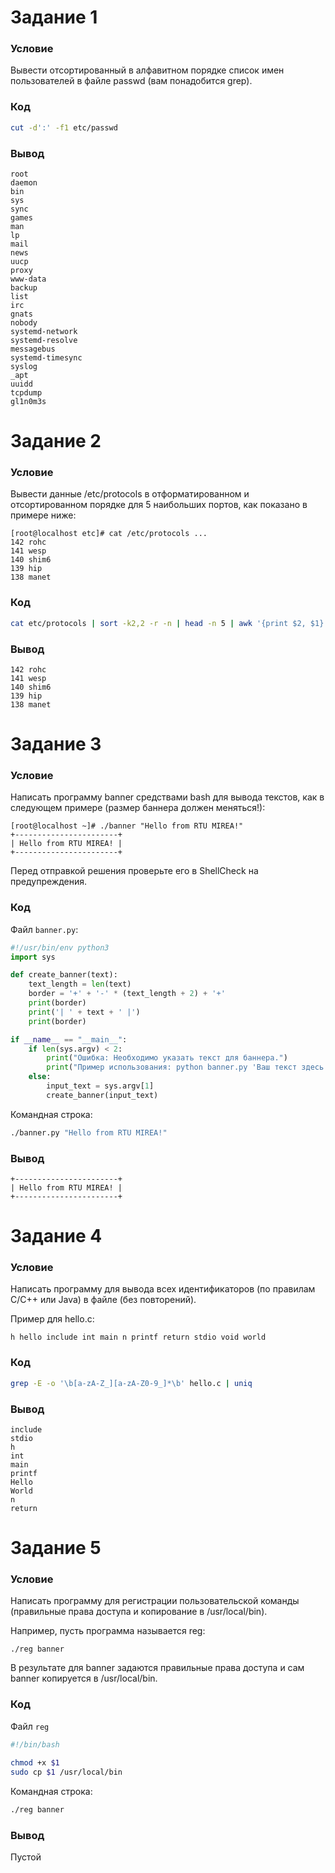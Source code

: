 # Задание 1
### Условие

Вывести отсортированный в алфавитном порядке список имен пользователей в файле passwd (вам понадобится grep).

### Код

```bash
cut -d':' -f1 etc/passwd
```

### Вывод

```
root
daemon
bin
sys
sync
games
man
lp
mail
news
uucp
proxy
www-data
backup
list
irc
gnats
nobody
systemd-network
systemd-resolve
messagebus
systemd-timesync
syslog
_apt
uuidd
tcpdump
gl1n0m3s
```



# Задание 2
### Условие

Вывести данные /etc/protocols в отформатированном и отсортированном порядке для 5 наибольших портов, как показано в примере ниже:

```
[root@localhost etc]# cat /etc/protocols ...
142 rohc
141 wesp
140 shim6
139 hip
138 manet
```

### Код

```bash
cat etc/protocols | sort -k2,2 -r -n | head -n 5 | awk '{print $2, $1}'
```

### Вывод

```
142 rohc
141 wesp
140 shim6
139 hip
138 manet
```



# Задание 3
### Условие

Написать программу banner средствами bash для вывода текстов, как в следующем примере (размер баннера должен меняться!):

```
[root@localhost ~]# ./banner "Hello from RTU MIREA!"
+-----------------------+
| Hello from RTU MIREA! |
+-----------------------+
```

Перед отправкой решения проверьте его в ShellCheck на предупреждения.

### Код

Файл `banner.py`:
```python
#!/usr/bin/env python3
import sys

def create_banner(text):
    text_length = len(text)
    border = '+' + '-' * (text_length + 2) + '+'
    print(border)
    print('| ' + text + ' |')
    print(border)

if __name__ == "__main__":
    if len(sys.argv) < 2:
        print("Ошибка: Необходимо указать текст для баннера.")
        print("Пример использования: python banner.py 'Ваш текст здесь'")
    else:
        input_text = sys.argv[1]
        create_banner(input_text)

```

Командная строка:
```bash
./banner.py "Hello from RTU MIREA!"
```

### Вывод

```
+-----------------------+
| Hello from RTU MIREA! |
+-----------------------+
```



# Задание 4
### Условие

Написать программу для вывода всех идентификаторов (по правилам C/C++ или Java) в файле (без повторений).

Пример для hello.c:

```
h hello include int main n printf return stdio void world
```

### Код

```bash
grep -E -o '\b[a-zA-Z_][a-zA-Z0-9_]*\b' hello.c | uniq
```

### Вывод

```
include
stdio
h
int
main
printf
Hello
World
n
return
```



# Задание 5
### Условие

Написать программу для регистрации пользовательской команды (правильные права доступа и копирование в /usr/local/bin).

Например, пусть программа называется reg:

```
./reg banner
```

В результате для banner задаются правильные права доступа и сам banner копируется в /usr/local/bin.

### Код

Файл `reg`
```bash
#!/bin/bash
 
chmod +x $1
sudo cp $1 /usr/local/bin
```

Командная строка:
```bash
./reg banner
```

### Вывод

Пустой
